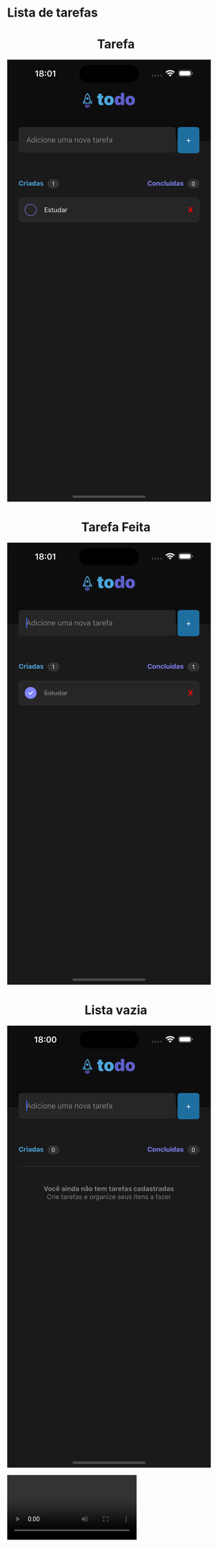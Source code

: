 # Lista de tarefas

<p align="center">
   <h1 align="center">Tarefa</h1> 
  <img alt="License" src="./screen-task.png">
</p>

<p align="center">
   <h1 align="center">Tarefa Feita</h1> 
  <img alt="License" src="./screen-task-completed.png">
</p>

<p align="center">
   <h1 align="center">Lista vazia</h1> 
  <img alt="License" src="./screen-empty.png">
</p>

<video>

## 🚀 Tecnologias

Esse projeto foi desenvolvido com as seguintes tecnologias:

- React Native
- Expo
- Typescript
- react-native-bouncy-checkbox

# Aprendizado

Neste projeto foi para revisar os conceitos do React Native, a imutabilidade, Estados, trabalhando com listas e componentizaçao

# Funcionalidades

- Adicionar uma nova tarefa
- Marcar e desmarcar uma tarefa como concluída
- Remover uma tarefa da listagem
- Mostrar o progresso de conclusão das tarefas
